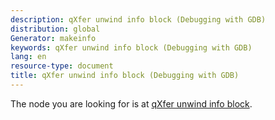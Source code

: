 ```yaml
---
description: qXfer unwind info block (Debugging with GDB)
distribution: global
Generator: makeinfo
keywords: qXfer unwind info block (Debugging with GDB)
lang: en
resource-type: document
title: qXfer unwind info block (Debugging with GDB)
---
```

The node you are looking for is at [qXfer unwind info block](General-Query-Packets.html#qXfer-unwind-info-block).
